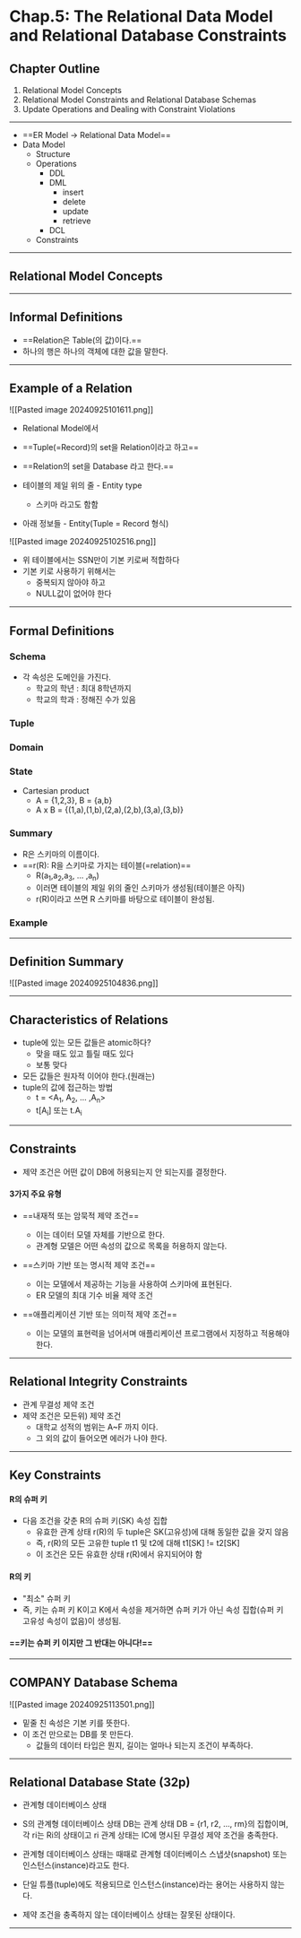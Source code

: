 # Chap.5: The Relational Data Model and Relational Database Constraints

## Chapter Outline
1. Relational Model Concepts
2. Relational Model Constraints and Relational Database Schemas
3. Update Operations and Dealing with Constraint Violations

---
- ==ER Model -> Relational Data Model==
- Data Model
	- Structure
	- Operations
		- DDL
		- DML
			- insert
			- delete
			- update
			- retrieve
		- DCL
	- Constraints

---
## Relational Model Concepts

---
## Informal Definitions
- ==Relation은 Table(의 값)이다.==
- 하나의 행은 하나의 객체에 대한 값을 말한다.

---
## Example of a Relation
![[Pasted image 20240925101611.png]]

- Relational Model에서
- ==Tuple(=Record)의 set을 Relation이라고 하고==
- ==Relation의 set을 Database 라고 한다.==

- 테이블의 제일 위의 줄 - Entity type
	- 스키마 라고도 함함
- 아래 정보들 - Entity(Tuple = Record 형식)

![[Pasted image 20240925102516.png]]

- 위 테이블에서는 SSN만이 기본 키로써 적합하다
- 기본 키로 사용하기 위해서는
	- 중복되지 않아야 하고
	- NULL값이 없어야 한다

---
## Formal Definitions
### Schema
- 각 속성은 도메인을 가진다.
	- 학교의 학년 : 최대 8학년까지
	- 학교의 학과 : 정해진 수가 있음

### Tuple
### Domain
### State
- Cartesian product
	- A = {1,2,3}, B = {a,b}
	- A x B = {(1,a),(1,b),(2,a),(2,b),(3,a),(3,b)} 
### Summary
- R은 스키마의 이름이다.
- ==r(R): R을 스키마로 가지는 테이블(=relation)==
	- R(a<sub>1</sub>,a<sub>2</sub>,a<sub>3</sub>, ... ,a<sub>n</sub>)
	- 이러면 테이블의 제일 위의 줄인 스키마가 생성됨(테이블은 아직)
	- r(R)이라고 쓰면 R 스키마를 바탕으로 테이블이 완성됨.
### Example

---
## Definition Summary
![[Pasted image 20240925104836.png]]

---
## Characteristics of Relations
- tuple에 있는 모든 값들은 atomic하다?
	- 맞을 때도 있고 틀릴 때도 있다
	- 보통 맞다
- 모든 값들은 원자적 이어야 한다.(원래는)
- tuple의 값에 접근하는 방법
	- t = <A<sub>1</sub>, A<sub>2</sub>, ... ,A<sub>n</sub>>
	- t[A<sub>i</sub>] 또는 t.A<sub>i</sub>

---
## Constraints
- 제약 조건은 어떤 값이 DB에 허용되는지 안 되는지를 결정한다.

#### 3가지 주요 유형
- ==내재적 또는 암묵적 제약 조건==
	- 이는 데이터 모델 자체를 기반으로 한다. 
	- 관계형 모델은 어떤 속성의 값으로 목록을 허용하지 않는다.

- ==스키마 기반 또는 명시적 제약 조건==
	- 이는 모델에서 제공하는 기능을 사용하여 스키마에 표현된다. 
	- ER 모델의 최대 기수 비율 제약 조건

- ==애플리케이션 기반 또는 의미적 제약 조건==
	- 이는 모델의 표현력을 넘어서며 애플리케이션 프로그램에서 지정하고 적용해야 한다.

---
## Relational Integrity Constraints
- 관계 무결성 제약 조건
- 제약 조건은 모든위) 제약 조건
	- 대학교 성적의 범위는 A~F 까지 이다.
	- 그 외의 값이 들어오면 에러가 나야 한다.

---
## Key Constraints
#### R의 슈퍼 키
- 다음 조건을 갖춘 R의 슈퍼 키(SK) 속성 집합
	- 유효한 관계 상태 r(R)의 두 tuple은 SK(고유성)에 대해 동일한 값을 갖지 않음
	- 즉, r(R)의 모든 고유한 tuple t1 및 t2에 대해 t1[SK] != t2[SK]
	- 이 조건은 모든 유효한 상태 r(R)에서 유지되어야 함

#### R의 키
- "최소" 슈퍼 키
- 즉, 키는 슈퍼 키 K이고 K에서 속성을 제거하면 슈퍼 키가 아닌 속성 집합(슈퍼 키 고유성 속성이 없음)이 생성됨.

#### ==키는 슈퍼 키 이지만 그 반대는 아니다!==

---
## COMPANY Database Schema
![[Pasted image 20240925113501.png]]

- 밑줄 친 속성은 기본 키를 뜻한다.
- 이 조건 만으로는 DB를 못 만든다.
	- 값들의 데이터 타입은 뭔지, 길이는 얼마나 되는지 조건이 부족하다.

---
## Relational Database State (32p)
- 관계형 데이터베이스 상태

- S의 관계형 데이터베이스 상태 DB는 관계 상태 DB = {r1, r2, ..., rm}의 집합이며, 각 ri는 Ri의 상태이고 ri 관계 상태는 IC에 명시된 무결성 제약 조건을 충족한다.

- 관계형 데이터베이스 상태는 때때로 관계형 데이터베이스 스냅샷(snapshot) 또는 인스턴스(instance)라고도 한다.

- 단일 튜플(tuple)에도 적용되므로 인스턴스(instance)라는 용어는 사용하지 않는다.

- 제약 조건을 충족하지 않는 데이터베이스 상태는 잘못된 상태이다.

---
